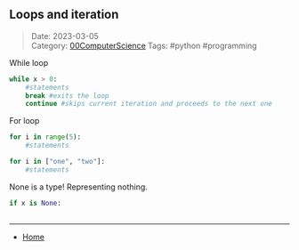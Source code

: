  ## Loops and iteration
 
>Date: 2023-03-05  
>Category: [00ComputerScience](links/00ComputerScience.md)
>Tags: #python #programming

While loop  
```python
while x > 0:
	#statements
	break #exits the loop
	continue #skips current iteration and proceeds to the next one
```

For loop
```python
for i in range(5):
	#statements

for i in ["one", "two"]:
	#statements
```

None is a type! Representing nothing.
```python
if x is None:
	
```

---
- [Home](https://heartthymes.github.io)